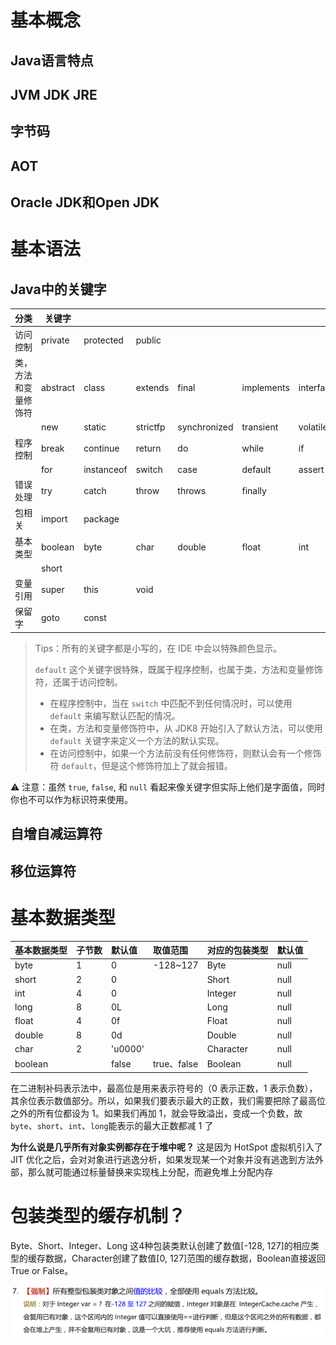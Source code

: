 # 基本概念

## Java语言特点


## JVM JDK JRE


## 字节码

## AOT


## Oracle JDK和Open JDK


# 基本语法

## Java中的关键字
| 分类                 | 关键字   |            |          |              |            |           |        |
| :------------------- | -------- | ---------- | -------- | ------------ | ---------- | --------- | ------ |
| 访问控制             | private  | protected  | public   |              |            |           |        |
| 类，方法和变量修饰符 | abstract | class      | extends  | final        | implements | interface | native |
|                      | new      | static     | strictfp | synchronized | transient  | volatile  | enum   |
| 程序控制             | break    | continue   | return   | do           | while      | if        | else   |
|                      | for      | instanceof | switch   | case         | default    | assert    |        |
| 错误处理             | try      | catch      | throw    | throws       | finally    |           |        |
| 包相关               | import   | package    |          |              |            |           |        |
| 基本类型             | boolean  | byte       | char     | double       | float      | int       | long   |
|                      | short    |            |          |              |            |           |        |
| 变量引用             | super    | this       | void     |              |            |           |        |
| 保留字               | goto     | const      |          |              |            |           |        |

> Tips：所有的关键字都是小写的，在 IDE 中会以特殊颜色显示。
>
> `default` 这个关键字很特殊，既属于程序控制，也属于类，方法和变量修饰符，还属于访问控制。
>
> - 在程序控制中，当在 `switch` 中匹配不到任何情况时，可以使用 `default` 来编写默认匹配的情况。
> - 在类，方法和变量修饰符中，从 JDK8 开始引入了默认方法，可以使用 `default` 关键字来定义一个方法的默认实现。
> - 在访问控制中，如果一个方法前没有任何修饰符，则默认会有一个修饰符 `default`，但是这个修饰符加上了就会报错。

⚠️ 注意：虽然 `true`, `false`, 和 `null` 看起来像关键字但实际上他们是字面值，同时你也不可以作为标识符来使用。

## 自增自减运算符

## 移位运算符


# 基本数据类型
| 基本数据类型  | 子节数 | 默认值     | 取值范围       | 对应的包装类型   | 默认值  |
| :------ | :-- | :------ | :--------- | :-------- | :--- |
| byte    | 1   | 0       | -128\~127  | Byte      | null |
| short   | 2   | 0       |            | Short     | null |
| int     | 4   | 0       |            | Integer   | null |
| long    | 8   | 0L      |            | Long      | null |
| float   | 4   | 0f      |            | Float     | null |
| double  | 8   | 0d      |            | Double    | null |
| char    | 2   | 'u0000' |            | Character | null |
| boolean |     | false   | true、false | Boolean   | null |

在二进制补码表示法中，最高位是用来表示符号的（0 表示正数，1 表示负数），其余位表示数值部分。所以，如果我们要表示最大的正数，我们需要把除了最高位之外的所有位都设为 1。如果我们再加 1，就会导致溢出，变成一个负数，故`byte`、`short`、`int`、`long`能表示的最大正数都减 1 了

**为什么说是几乎所有对象实例都存在于堆中呢？** 这是因为 HotSpot 虚拟机引入了 JIT 优化之后，会对对象进行逃逸分析，如果发现某一个对象并没有逃逸到方法外部，那么就可能通过标量替换来实现栈上分配，而避免堆上分配内存

# 包装类型的缓存机制？

Byte、Short、Integer、Long 这4种包装类默认创建了数值[-128, 127]的相应类型的缓存数据，Character创建了数值[0, 127]范围的缓存数据，Boolean直接返回True or False。

![](./asserts/包装类型的缓存机制.png)



